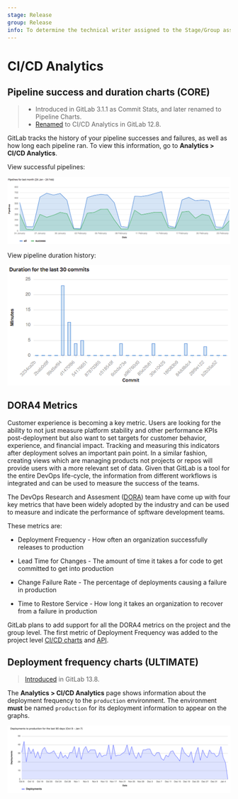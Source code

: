 ```yaml
---
stage: Release
group: Release
info: To determine the technical writer assigned to the Stage/Group associated with this page, see https://about.gitlab.com/handbook/engineering/ux/technical-writing/#assignments
---
```


# CI/CD Analytics

## Pipeline success and duration charts **(CORE)**

> - Introduced in GitLab 3.1.1 as Commit Stats, and later renamed to Pipeline Charts.
> - [Renamed](https://gitlab.com/gitlab-org/gitlab/-/issues/38318) to CI/CD Analytics in GitLab 12.8.

GitLab tracks the history of your pipeline successes and failures, as well as how long each pipeline
ran. To view this information, go to **Analytics > CI/CD Analytics**.

View successful pipelines:

![Successful pipelines](img/pipelines_success_chart.png)

View pipeline duration history:

![Pipeline duration](img/pipelines_duration_chart.png)

## DORA4 Metrics 

Customer experience is becoming a key metric. Users are looking for the ability to not just measure platform stability and other performance KPIs post-deployment but also want to set targets for customer behavior, experience, and financial impact. Tracking and measuring this indicators after deployment solves an important pain point. In a similar fashion, creating views which are managing products not projects or repos will provide users with a more relevant set of data. Given that GitLab is a tool for the entire DevOps life-cycle, the information from different workflows is integrated and can be used to measure the success of the teams.

The DevOps Research and Assesment ([DORA](https://cloud.google.com/blog/products/devops-sre/the-2019-accelerate-state-of-devops-elite-performance-productivity-and-scaling)) team have come up with four key metrics that have been widely adopted by the industry and can be used to measure and indicate the performance of spftware development teams.

These metrics are:

* Deployment Frequency - How often an organization successfully releases to production

* Lead Time for Changes - The amount of time it takes a for code to get committed to get into production

* Change Failure Rate - The percentage of deployments causing a failure in production

* Time to Restore Service - How long it takes an organization to recover from a failure in production

GitLab plans to add support for all the DORA4 metrics on the project and the group level. The first metric of Deployment Frequency was added to the project level [CI/CD charts](ci_cd_analytics.md#deployment-frequency-charts) and [API]( ../../api/project_analytics.md).

## Deployment frequency charts **(ULTIMATE)**

> [Introduced](https://gitlab.com/gitlab-org/gitlab/-/issues/275991) in GitLab 13.8.

The **Analytics > CI/CD Analytics** page shows information about the deployment frequency to the
`production` environment. The environment **must** be named `production` for its deployment
information to appear on the graphs.

![Deployment frequency](img/deployment_frequency_chart_v13_8.png)
